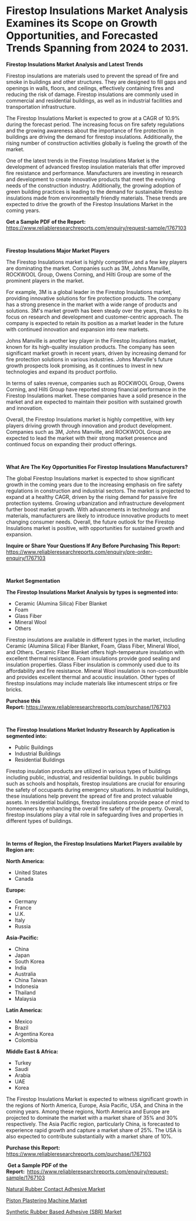<p><h1>Firestop Insulations Market Analysis Examines its Scope on Growth Opportunities, and Forecasted Trends Spanning from 2024 to 2031.</h1></p><p><strong>Firestop Insulations Market Analysis and Latest Trends</strong></p>
<p><p>Firestop insulations are materials used to prevent the spread of fire and smoke in buildings and other structures. They are designed to fill gaps and openings in walls, floors, and ceilings, effectively containing fires and reducing the risk of damage. Firestop insulations are commonly used in commercial and residential buildings, as well as in industrial facilities and transportation infrastructure.</p><p>The Firestop Insulations Market is expected to grow at a CAGR of 10.9% during the forecast period. The increasing focus on fire safety regulations and the growing awareness about the importance of fire protection in buildings are driving the demand for firestop insulations. Additionally, the rising number of construction activities globally is fueling the growth of the market.</p><p>One of the latest trends in the Firestop Insulations Market is the development of advanced firestop insulation materials that offer improved fire resistance and performance. Manufacturers are investing in research and development to create innovative products that meet the evolving needs of the construction industry. Additionally, the growing adoption of green building practices is leading to the demand for sustainable firestop insulations made from environmentally friendly materials. These trends are expected to drive the growth of the Firestop Insulations Market in the coming years.</p></p>
<p><strong>Get a Sample PDF of the Report:&nbsp;</strong> <a href="https://www.reliableresearchreports.com/enquiry/request-sample/1767103">https://www.reliableresearchreports.com/enquiry/request-sample/1767103</a></p>
<p>&nbsp;</p>
<p><strong>Firestop Insulations Major Market Players</strong></p>
<p><p>The Firestop Insulations market is highly competitive and a few key players are dominating the market. Companies such as 3M, Johns Manville, ROCKWOOL Group, Owens Corning, and Hilti Group are some of the prominent players in the market.</p><p>For example, 3M is a global leader in the Firestop Insulations market, providing innovative solutions for fire protection products. The company has a strong presence in the market with a wide range of products and solutions. 3M's market growth has been steady over the years, thanks to its focus on research and development and customer-centric approach. The company is expected to retain its position as a market leader in the future with continued innovation and expansion into new markets.</p><p>Johns Manville is another key player in the Firestop Insulations market, known for its high-quality insulation products. The company has seen significant market growth in recent years, driven by increasing demand for fire protection solutions in various industries. Johns Manville's future growth prospects look promising, as it continues to invest in new technologies and expand its product portfolio.</p><p>In terms of sales revenue, companies such as ROCKWOOL Group, Owens Corning, and Hilti Group have reported strong financial performance in the Firestop Insulations market. These companies have a solid presence in the market and are expected to maintain their position with sustained growth and innovation.</p><p>Overall, the Firestop Insulations market is highly competitive, with key players driving growth through innovation and product development. Companies such as 3M, Johns Manville, and ROCKWOOL Group are expected to lead the market with their strong market presence and continued focus on expanding their product offerings.</p></p>
<p>&nbsp;</p>
<p><strong>What Are The Key Opportunities For Firestop Insulations Manufacturers?</strong></p>
<p><p>The global Firestop Insulations market is expected to show significant growth in the coming years due to the increasing emphasis on fire safety regulations in construction and industrial sectors. The market is projected to expand at a healthy CAGR, driven by the rising demand for passive fire protection systems. Growing urbanization and infrastructure development further boost market growth. With advancements in technology and materials, manufacturers are likely to introduce innovative products to meet changing consumer needs. Overall, the future outlook for the Firestop Insulations market is positive, with opportunities for sustained growth and expansion.</p></p>
<p><strong>Inquire or Share Your Questions If Any Before Purchasing This Report:</strong> <a href="https://www.reliableresearchreports.com/enquiry/pre-order-enquiry/1767103">https://www.reliableresearchreports.com/enquiry/pre-order-enquiry/1767103</a></p>
<p>&nbsp;</p>
<p><strong>Market Segmentation</strong></p>
<p><strong>The Firestop Insulations Market Analysis by types is segmented into:</strong></p>
<p><ul><li>Ceramic (Alumina Silica) Fiber Blanket</li><li>Foam</li><li>Glass Fiber</li><li>Mineral Wool</li><li>Others</li></ul></p>
<p><p>Firestop insulations are available in different types in the market, including Ceramic (Alumina Silica) Fiber Blanket, Foam, Glass Fiber, Mineral Wool, and Others. Ceramic Fiber Blanket offers high-temperature insulation with excellent thermal resistance. Foam insulations provide good sealing and insulation properties. Glass Fiber insulation is commonly used due to its affordability and fire resistance. Mineral Wool insulation is non-combustible and provides excellent thermal and acoustic insulation. Other types of firestop insulations may include materials like intumescent strips or fire bricks.</p></p>
<p><strong>Purchase this Report:&nbsp;</strong><a href="https://www.reliableresearchreports.com/purchase/1767103">https://www.reliableresearchreports.com/purchase/1767103</a></p>
<p>&nbsp;</p>
<p><strong>The Firestop Insulations Market Industry Research by Application is segmented into:</strong></p>
<p><ul><li>Public Buildings</li><li>Industrial Buildings</li><li>Residential Buildings</li></ul></p>
<p><p>Firestop insulation products are utilized in various types of buildings including public, industrial, and residential buildings. In public buildings such as schools and hospitals, firestop insulations are crucial for ensuring the safety of occupants during emergency situations. In industrial buildings, these insulations help prevent the spread of fire and protect valuable assets. In residential buildings, firestop insulations provide peace of mind to homeowners by enhancing the overall fire safety of the property. Overall, firestop insulations play a vital role in safeguarding lives and properties in different types of buildings.</p></p>
<p>&nbsp;</p>
<p><strong>In terms of Region, the Firestop Insulations Market Players available by Region are:</strong></p>
<p>
    <p> <strong> North America: </strong>
        <ul>
            <li>United States</li>
            <li>Canada</li>
        </ul>
        </p> 
    <p> <strong> Europe: </strong>
        <ul>
            <li>Germany</li>
            <li>France</li>
            <li>U.K.</li>
            <li>Italy</li>
            <li>Russia</li>
        </ul>
        </p> 
    <p> <strong> Asia-Pacific: </strong>
        <ul>
            <li>China</li>
            <li>Japan</li>
            <li>South Korea</li>
            <li>India</li>
            <li>Australia</li>
            <li>China Taiwan</li>
            <li>Indonesia</li>
            <li>Thailand</li>
            <li>Malaysia</li>
        </ul>
        </p> 
    <p> <strong> Latin America: </strong>
        <ul>
            <li>Mexico</li>
            <li>Brazil</li>
            <li>Argentina Korea</li>
            <li>Colombia</li>
        </ul>
        </p> 
    <p> <strong> Middle East & Africa: </strong>
        <ul>
            <li>Turkey</li>
            <li>Saudi</li>
            <li>Arabia</li>
            <li>UAE</li>
            <li>Korea</li>
        </ul>
    </p>
    </p>
<p><p>The Firestop Insulations Market is expected to witness significant growth in the regions of North America, Europe, Asia Pacific, USA, and China in the coming years. Among these regions, North America and Europe are projected to dominate the market with a market share of 35% and 30% respectively. The Asia Pacific region, particularly China, is forecasted to experience rapid growth and capture a market share of 25%. The USA is also expected to contribute substantially with a market share of 10%.</p></p>
<p><strong>Purchase this Report: </strong><a href="https://www.reliableresearchreports.com/purchase/1767103">https://www.reliableresearchreports.com/purchase/1767103</a></p>
<p>&nbsp;<strong>Get a Sample PDF of the Report:&nbsp;&nbsp;</strong><a href="https://www.reliableresearchreports.com/enquiry/request-sample/1767103">https://www.reliableresearchreports.com/enquiry/request-sample/1767103</a></p>
<p><strong></strong></p>
<p><p><a href="https://github.com/angelajermaine/Market-Research-Report-List-2/blob/main/natural-rubber-contact-adhesive-market.md">Natural Rubber Contact Adhesive Market</a></p><p><a href="https://simplistic-meeting-7ee.notion.site/Piston-Plastering-Machine-Market-Size-Focuses-on-Market-Dynamics-In-Depth-Analysis-and-Future-Proje-313e6615314e47e08f9a66e1b9f5a4ae">Piston Plastering Machine Market</a></p><p><a href="https://github.com/beatblasta/Market-Research-Report-List-2/blob/main/synthetic-rubber-based-adhesive-sbr-market.md">Synthetic Rubber Based Adhesive (SBR) Market</a></p></p>